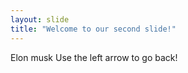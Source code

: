 ```yaml
---
layout: slide
title: "Welcome to our second slide!"
---
```

Elon musk
Use the left arrow to go back!
